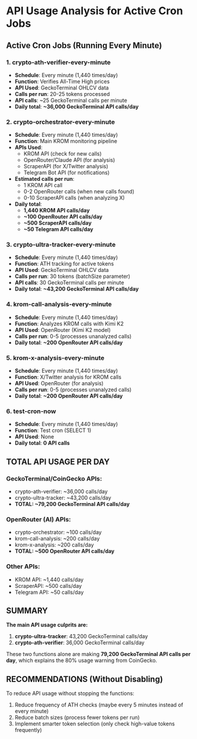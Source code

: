 # API Usage Analysis for Active Cron Jobs

## Active Cron Jobs (Running Every Minute)

### 1. crypto-ath-verifier-every-minute
- **Schedule**: Every minute (1,440 times/day)
- **Function**: Verifies All-Time High prices
- **API Used**: GeckoTerminal OHLCV data
- **Calls per run**: 20-25 tokens processed
- **API calls**: ~25 GeckoTerminal calls per minute
- **Daily total**: **~36,000 GeckoTerminal API calls/day**

### 2. crypto-orchestrator-every-minute  
- **Schedule**: Every minute (1,440 times/day)
- **Function**: Main KROM monitoring pipeline
- **APIs Used**:
  - KROM API (check for new calls)
  - OpenRouter/Claude API (for analysis)
  - ScraperAPI (for X/Twitter analysis)
  - Telegram Bot API (for notifications)
- **Estimated calls per run**: 
  - 1 KROM API call
  - 0-2 OpenRouter calls (when new calls found)
  - 0-10 ScraperAPI calls (when analyzing X)
- **Daily total**: 
  - **1,440 KROM API calls/day**
  - **~100 OpenRouter API calls/day**
  - **~500 ScraperAPI calls/day**
  - **~50 Telegram API calls/day**

### 3. crypto-ultra-tracker-every-minute
- **Schedule**: Every minute (1,440 times/day)
- **Function**: ATH tracking for active tokens
- **API Used**: GeckoTerminal OHLCV data
- **Calls per run**: 30 tokens (batchSize parameter)
- **API calls**: 30 GeckoTerminal calls per minute
- **Daily total**: **~43,200 GeckoTerminal API calls/day**

### 4. krom-call-analysis-every-minute
- **Schedule**: Every minute (1,440 times/day)
- **Function**: Analyzes KROM calls with Kimi K2
- **API Used**: OpenRouter (Kimi K2 model)
- **Calls per run**: 0-5 (processes unanalyzed calls)
- **Daily total**: **~200 OpenRouter API calls/day**

### 5. krom-x-analysis-every-minute
- **Schedule**: Every minute (1,440 times/day)
- **Function**: X/Twitter analysis for KROM calls
- **API Used**: OpenRouter (for analysis)
- **Calls per run**: 0-5 (processes unanalyzed calls)
- **Daily total**: **~200 OpenRouter API calls/day**

### 6. test-cron-now
- **Schedule**: Every minute (1,440 times/day)
- **Function**: Test cron (SELECT 1)
- **API Used**: None
- **Daily total**: **0 API calls**

## TOTAL API USAGE PER DAY

### GeckoTerminal/CoinGecko APIs:
- crypto-ath-verifier: ~36,000 calls/day
- crypto-ultra-tracker: ~43,200 calls/day
- **TOTAL: ~79,200 GeckoTerminal API calls/day**

### OpenRouter (AI) APIs:
- crypto-orchestrator: ~100 calls/day
- krom-call-analysis: ~200 calls/day
- krom-x-analysis: ~200 calls/day
- **TOTAL: ~500 OpenRouter API calls/day**

### Other APIs:
- KROM API: ~1,440 calls/day
- ScraperAPI: ~500 calls/day
- Telegram API: ~50 calls/day

## SUMMARY

**The main API usage culprits are:**
1. **crypto-ultra-tracker**: 43,200 GeckoTerminal calls/day
2. **crypto-ath-verifier**: 36,000 GeckoTerminal calls/day

These two functions alone are making **79,200 GeckoTerminal API calls per day**, which explains the 80% usage warning from CoinGecko.

## RECOMMENDATIONS (Without Disabling)

To reduce API usage without stopping the functions:
1. Reduce frequency of ATH checks (maybe every 5 minutes instead of every minute)
2. Reduce batch sizes (process fewer tokens per run)
3. Implement smarter token selection (only check high-value tokens frequently)